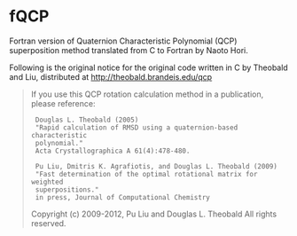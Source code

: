 # fQCP
Fortran version of Quaternion Characteristic Polynomial (QCP) superposition method
translated from C to Fortran by Naoto Hori.

Following is the original notice for the original code written in C
by Theobald and Liu, distributed at http://theobald.brandeis.edu/qcp 

>    If you use this QCP rotation calculation method in a publication, please
>    reference:
>
>      Douglas L. Theobald (2005)
>      "Rapid calculation of RMSD using a quaternion-based characteristic
>      polynomial."
>      Acta Crystallographica A 61(4):478-480.
>
>      Pu Liu, Dmitris K. Agrafiotis, and Douglas L. Theobald (2009)
>      "Fast determination of the optimal rotational matrix for weighted 
>      superpositions."
>      in press, Journal of Computational Chemistry
>
>
>  Copyright (c) 2009-2012, Pu Liu and Douglas L. Theobald
>  All rights reserved.
